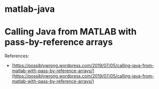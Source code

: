 # matlab-java
Calling Java from MATLAB with pass-by-reference arrays
======================================================
References:

* [https://possiblywrong.wordpress.com/2019/07/05/calling-java-from-matlab-with-pass-by-reference-arrays/](https://possiblywrong.wordpress.com/2019/07/05/calling-java-from-matlab-with-pass-by-reference-arrays/)
